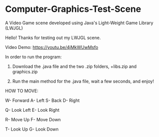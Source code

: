# Computer-Graphics-Test-Scene
A Video Game scene developed using Java's Light-Weight Game Library (LWJGL)

Hello! Thanks for testing out my LWJGL scene.

Video Demo: https://youtu.be/4jMkWUwMsfo

In order to run the program: 

1. Download the .java file and the two .zip folders, +libs.zip and graphics.zip

2. Run the main method for the .java file, wait a few seconds, and enjoy!

HOW TO MOVE: 

W- Forward
A- Left
S- Back
D- Right

Q- Look Left
E- Look Right

R- Move Up
F- Move Down

T- Look Up
G- Look Down



